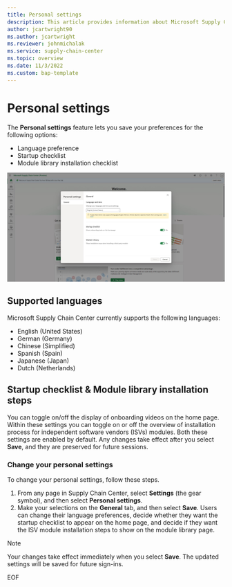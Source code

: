 ```yaml
---
title: Personal settings
description: This article provides information about Microsoft Supply Chain Center's changing your preferences.
author: jcartwright90
ms.author: jcartwright
ms.reviewer: johnmichalak
ms.service: supply-chain-center
ms.topic: overview
ms.date: 11/3/2022
ms.custom: bap-template
---
```


# Personal settings

The **Personal settings** feature lets you save your preferences for the following options:

- Language preference
- Startup checklist
- Module library installation checklist

![A screenshot of the General tab on the Personal settings page.](media/personal-settings-general.png)

## Supported languages

Microsoft Supply Chain Center currently supports the following languages:

- English (United States)
- German (Germany)
- Chinese (Simplified)
- Spanish (Spain)
- Japanese (Japan)
- Dutch (Netherlands)

## Startup checklist & Module library installation steps

You can toggle on/off the display of onboarding videos on the home page. Within these settings you can toggle on or off the overview of installation process for independent software vendors (ISVs) modules. Both these settings are enabled by default. Any changes take effect after you select **Save**, and they are preserved for future sessions.

### Change your personal settings

To change your personal settings, follow these steps.

1. From any page in Supply Chain Center, select **Settings** (the gear symbol), and then select **Personal settings**.
1. Make your selections on the **General** tab, and then select **Save**. Users can change their language preferences, decide whether they want the startup checklist to appear on the home page, and decide if they want the ISV module installation steps to show on the module library page.

> [!Note]
> Your changes take effect immediately when you select **Save**. The updated settings will be saved for future sign-ins.

EOF